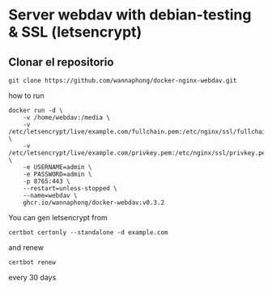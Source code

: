 # Server webdav with debian-testing & SSL (letsencrypt)

##  Clonar el repositorio

```
git clone https://github.com/wannaphong/docker-nginx-webdav.git
```
how to run

```
docker run -d \
    -v /home/webdav:/media \
    -v /etc/letsencrypt/live/example.com/fullchain.pem:/etc/nginx/ssl/fullchain.pem \
    -v /etc/letsencrypt/live/example.com/privkey.pem:/etc/nginx/ssl/privkey.pem \
    -e USERNAME=admin \
    -e PASSWORD=admin \
    -p 8765:443 \
    --restart=unless-stopped \
    --name=webdav \
    ghcr.io/wannaphong/docker-webdav:v0.3.2
```

You can gen letsencrypt from

```
certbot certonly --standalone -d example.com
```

and renew 

```
certbot renew
```

every 30 days
